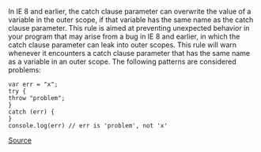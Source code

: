 In IE 8 and earlier, the catch clause parameter can overwrite the value of a variable in the outer scope, if that variable has the same name as the catch clause parameter.
This rule is aimed at preventing unexpected behavior in your program that may arise from a bug in IE 8 and earlier, in which the catch clause parameter can leak into outer scopes. This rule will warn whenever it encounters a catch clause parameter that has the same name as a variable in an outer scope.
The following patterns are considered problems:

```
var err = "x";
try {
throw "problem";
}
catch (err) {
}
console.log(err) // err is 'problem', not 'x'
```

[Source](http://eslint.org/docs/rules/no-catch-shadow)
